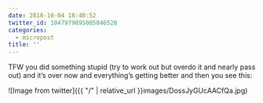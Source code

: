 ```yaml
---
date: 2018-10-04 18:40:52
twitter_id: 1047979895085846528
categories:
  - micropost
title: ''
---
```


TFW you did something stupid (try to work out but overdo it and nearly pass out) and it’s over now and everything’s getting better and then you see this:

![Image from twitter]({{ "/" | relative_url  }}images/DossJyGUcAACfQa.jpg)
